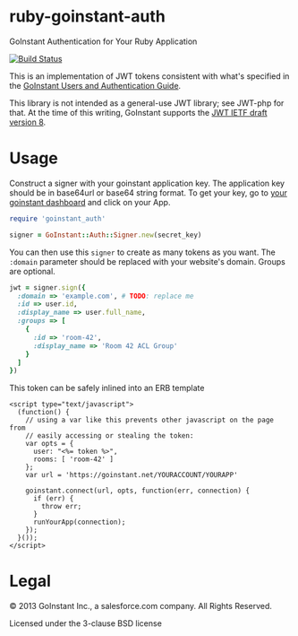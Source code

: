 # ruby-goinstant-auth

GoInstant Authentication for Your Ruby Application

[![Build Status](https://magnum.travis-ci.com/goinstant/ruby-goinstant-auth.png?token=fy6GC4GtQkNjSzNF3geU&branch=master)](https://magnum.travis-ci.com/goinstant/ruby-goinstant-auth)

This is an implementation of JWT tokens consistent with what's specified in the
[GoInstant Users and Authentication
Guide](https://developers.goinstant.com/v1/guides/users_and_authentication.html).

This library is not intended as a general-use JWT library; see JWT-php for
that. At the time of this writing, GoInstant supports the [JWT IETF draft
version 8](https://tools.ietf.org/html/draft-ietf-oauth-json-web-token-08).

# Usage

Construct a signer with your goinstant application key. The application key
should be in base64url or base64 string format. To get your key, go to [your
goinstant dashboard](https://goinstant.com/dashboard) and click on your App.

```ruby
require 'goinstant_auth'

signer = GoInstant::Auth::Signer.new(secret_key)
```

You can then use this `signer` to create as many tokens as you want. The
`:domain` parameter should be replaced with your website's domain. Groups are
optional.

```ruby
jwt = signer.sign({
  :domain => 'example.com', # TODO: replace me
  :id => user.id,
  :display_name => user.full_name,
  :groups => [
    {
      :id => 'room-42',
      :display_name => 'Room 42 ACL Group'
    }
  ]
})
```

This token can be safely inlined into an ERB template

```erb
<script type="text/javascript">
  (function() {
    // using a var like this prevents other javascript on the page from
    // easily accessing or stealing the token:
    var opts = {
      user: "<%= token %>",
      rooms: [ 'room-42' ]
    };
    var url = 'https://goinstant.net/YOURACCOUNT/YOURAPP'

    goinstant.connect(url, opts, function(err, connection) {
      if (err) {
        throw err;
      }
      runYourApp(connection);
    });
  }());
</script>
```

# Legal

&copy; 2013 GoInstant Inc., a salesforce.com company.  All Rights Reserved.

Licensed under the 3-clause BSD license

